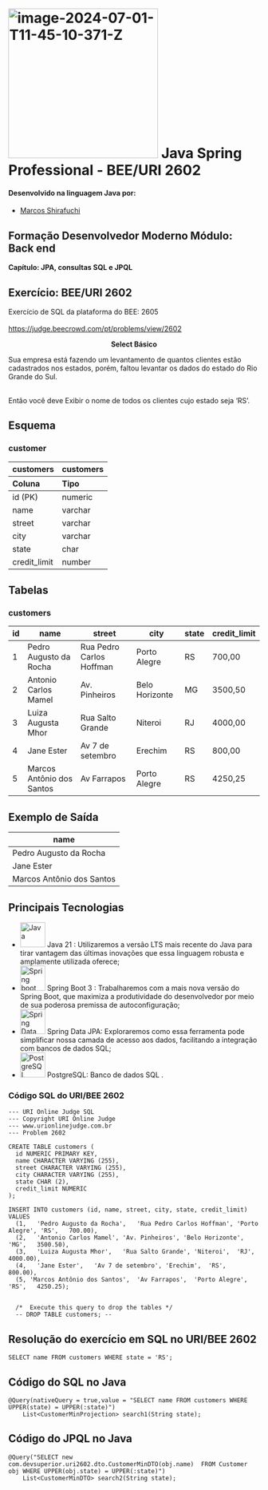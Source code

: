 # <a href="https://imgbb.com/"><img src="https://i.ibb.co/51bfmLv/image-2024-07-01-T11-45-10-371-Z.png" alt="image-2024-07-01-T11-45-10-371-Z" border="0" width="300"></a> Java Spring Professional - BEE/URI 2602

#### Desenvolvido na linguagem Java por:
- [Marcos Shirafuchi](https://github.com/marcosfshirafuchi)
## Formação Desenvolvedor Moderno Módulo: Back end
<b>Capítulo: JPA, consultas SQL e JPQL</b>

## Exercício: BEE/URI 2602

Exercício de SQL da plataforma do BEE: 2605 <br><br>
https://judge.beecrowd.com/pt/problems/view/2602<br>

<p align ="center"><b>Select Básico</b></p>
Sua empresa está fazendo um levantamento de quantos clientes estão cadastrados nos estados, porém, faltou levantar os dados do estado do Rio Grande do Sul.<br><br>

Então você deve Exibir o nome de todos os clientes cujo estado seja ‘RS’.<br>

## Esquema

###  customer    


<table>
  <thead>
    <tr align="center">
      <th>customers</th>
       <th>customers</th>
    </tr>
    <tr align="left">
      <th>Coluna</th>
      <th>Tipo</th>
    </tr>
  </thead>
  <tbody align="left">
    <tr>
      <td>id (PK)
      </td>
      <td>numeric</td>
    </tr>
    <tr>
      <td>name</td>
      <td>varchar</td>
    </tr>
    <tr>
      <td>street</td>
      <td>	varchar</td>   
    </tr>
    <tr>
      <td>city</td>
      <td>	varchar</td>   
    </tr>
    <tr>
      <td>state</td>
      <td>char</td>   
    </tr>
    <tr>
      <td>credit_limit</td>
      <td>number</td>   
    </tr>
  </tbody>
  <tfoot></tfoot>
</table>


## Tabelas

### customers
| id |             name           |            street         |      city      | 	state | credit_limit  |
| -- | -------------------------- | ------------------------- | -------------- | ------ | ------------- |
| 1  |    Pedro Augusto da Rocha  | Rua Pedro Carlos Hoffman  | Porto Alegre   |   RS   |     700,00    |
| 2  |      Antonio Carlos Mamel  | 	   Av. Pinheiros        | Belo Horizonte |   MG   |    3500,50    |
| 3  |        Luiza Augusta Mhor  |     Rua Salto Grande      | Niteroi        |   RJ   |    4000,00    |
| 4  |          Jane Ester        |     Av 7 de setembro      | Erechim        |   RS   |     800,00    |
| 5  | Marcos Antônio dos Santos  |     Av Farrapos           | Porto Alegre   |   RS   |    4250,25    |


##  Exemplo de Saída  

| name                      |
| ------------------------- |
| Pedro Augusto da Rocha    |
| Jane Ester                | 
| Marcos Antônio dos Santos | 

## Principais Tecnologias

- <img width="50px" src="https://cdn.jsdelivr.net/gh/devicons/devicon@latest/icons/java/java-original-wordmark.svg" title = "Java" /> Java 21 : Utilizaremos a versão LTS mais recente do Java para tirar vantagem das últimas inovações que essa linguagem robusta e amplamente utilizada oferece;
- <img width="50px" src="https://cdn.jsdelivr.net/gh/devicons/devicon@latest/icons/spring/spring-original-wordmark.svg" title = "Spring boot"/> Spring Boot 3 : Trabalharemos com a mais nova versão do Spring Boot, que maximiza a produtividade do desenvolvedor por meio de sua poderosa premissa de autoconfiguração;
- <img width="50px" src="https://cdn.jsdelivr.net/gh/devicons/devicon@latest/icons/spring/spring-original-wordmark.svg" title = "Spring Data JPA"/>  Spring Data JPA: Exploraremos como essa ferramenta pode simplificar nossa camada de acesso aos dados, facilitando a integração com bancos de dados SQL;
- <img width="50px" src="https://cdn.jsdelivr.net/gh/devicons/devicon@latest/icons/postgresql/postgresql-original-wordmark.svg" title = "PostgreSQL"/> PostgreSQL: Banco de dados SQL .

### Código SQL do URI/BEE 2602

```
--- URI Online Judge SQL
--- Copyright URI Online Judge
--- www.urionlinejudge.com.br
--- Problem 2602

CREATE TABLE customers (
  id NUMERIC PRIMARY KEY,
  name CHARACTER VARYING (255),
  street CHARACTER VARYING (255),
  city CHARACTER VARYING (255),
  state CHAR (2),
  credit_limit NUMERIC
);

INSERT INTO customers (id, name, street, city, state, credit_limit)
VALUES 
  (1,	'Pedro Augusto da Rocha',	'Rua Pedro Carlos Hoffman',	'Porto Alegre',	'RS',	700.00),
  (2,	'Antonio Carlos Mamel',	'Av. Pinheiros', 'Belo Horizonte',	'MG',	3500.50),
  (3,	'Luiza Augusta Mhor',	'Rua Salto Grande',	'Niteroi',	'RJ',	4000.00),	
  (4,	'Jane Ester',	'Av 7 de setembro',	'Erechim',	'RS',	800.00),
  (5, 'Marcos Antônio dos Santos',	'Av Farrapos',	'Porto Alegre',	'RS',	4250.25);

  
  /*  Execute this query to drop the tables */
  -- DROP TABLE customers; --
```

## Resolução do exercício em SQL no URI/BEE 2602

```
SELECT name FROM customers WHERE state = 'RS';
```

## Código do SQL no Java

```
@Query(nativeQuery = true,value = "SELECT name FROM customers WHERE UPPER(state) = UPPER(:state)")
    List<CustomerMinProjection> search1(String state);
```

## Código do JPQL no Java

```
@Query("SELECT new com.devsuperior.uri2602.dto.CustomerMinDTO(obj.name)  FROM Customer obj WHERE UPPER(obj.state) = UPPER(:state)")
    List<CustomerMinDTO> search2(String state);
```
